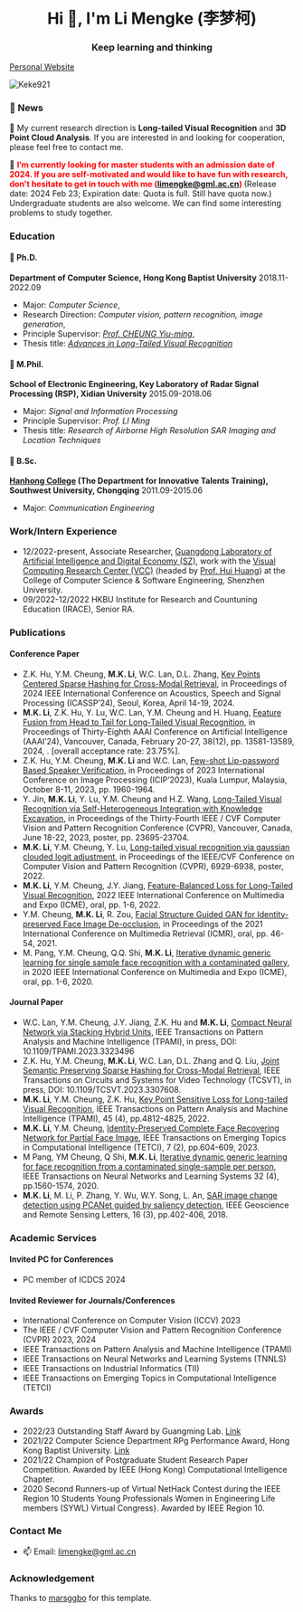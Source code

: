 

<h1 align="center">Hi 👋, I'm Li Mengke (李梦柯)</h1>
<h3 align="center">Keep learning and thinking</h3>

[Personal Website](https://keke921.github.io/)

<p align="left"> <img src="https://komarev.com/ghpvc/?username=Keke921" alt="Keke921" /> </p>


<!--
### Skills
<p align="left">
  <img src="https://konpa.github.io/devicon/devicon.git/icons/python/python-original-wordmark.svg" alt="python" width="40" height="40"/>
  <img src="https://github.com/marsggbo/marsggbo/blob/master/pytorch.jpeg" alt="Pytorch" width="40" height="40"/>
</p>
-->


### 🌱 News 
👯 My current research direction is **Long-tailed Visual Recognition** and **3D Point Cloud Analysis**. If you are interested in and looking for cooperation, please feel free to contact me.

👯 <b style="color:red"> I’m currently looking for master students with an admission date of 2024. If you are self-motivated and would like to have fun with research, don't hesitate to get in touch with me (limengke@gml.ac.cn) </b> 
(Release date: 2024 Feb 23; Expiration date: Quota is full. Still have quota now.) 
Undergraduate students are also welcome. We can find some interesting problems to study together.



### Education

#### 🔭 Ph.D. 

**Department of Computer Science,  Hong Kong Baptist University**  2018.11-2022.09
- Major: *Computer Science*, 
- Research Direction: *Computer vision, pattern recognition, image generation*, 
- Principle Supervisor: [*Prof. CHEUNG Yiu-ming*](https://www.comp.hkbu.edu.hk/~ymc/), 
- Thesis title: [*Advances in Long-Tailed Visual Recognition*](https://scholars.hkbu.edu.hk/ws/portalfiles/portal/62552252/G22THFL-037954T.pdf)

#### 🔭 M.Phil. 

**School of Electronic Engineering, Key Laboratory of Radar Signal Processing (RSP), Xidian University**  2015.09-2018.06
- Major: *Signal and Information Processing*
- Principle Supervisor: *Prof. LI Ming*
- Thesis title: *Research of Airborne High Resolution SAR Imaging and Location Techniques*

#### 🔭 B.Sc.  

**[Hanhong College](http://hanhong.swu.edu.cn/index.htm) (The Department for Innovative Talents Training), Southwest University, Chongqing**  2011.09-2015.06
- Major: *Communication Engineering*


### Work/Intern Experience

- 12/2022-present, Associate Researcher, [Guangdong Laboratory of Artificial Intelligence and Digital Economy (SZ)](https://www.gml.ac.cn//), work with the [Visual Computing Research Center (VCC)](https://vcc.tech/index.html) (headed by [Prof. Hui Huang](https://vcc.tech/~huihuang/home)) at the College of Computer Science & Software Engineering, Shenzhen University. 
- 09/2022-12/2022 HKBU Institute for Research and Countuning Education (IRACE), Senior RA.


### Publications

#### Conference Paper
- Z.K. Hu, Y.M. Cheung, **M.K. Li**, W.C. Lan, D.L. Zhang, [Key Points Centered Sparse Hashing for Cross-Modal Retrieval](https://ieeexplore.ieee.org/abstract/document/10446586), in Proceedings of 2024 IEEE International Conference on Acoustics, Speech and Signal Processing (ICASSP’24), Seoul, Korea, April 14-19, 2024.
- **M.K. Li**, Z.K. Hu, Y. Lu, W.C. Lan, Y.M. Cheung and H. Huang, [Feature Fusion from Head to Tail for Long-Tailed Visual Recognition](https://arxiv.org/abs/2306.06963), in Proceedings of Thirty-Eighth AAAI Conference on Artificial Intelligence (AAAI’24), Vancouver, Canada, February 20-27, 38(12), pp. 13581-13589, 2024, . [overall acceptance rate: 23.75%].
- Z.K. Hu, Y.M. Cheung, **M.K. Li** and W.C. Lan, [Few-shot Lip-password Based Speaker Verification](https://ieeexplore.ieee.org/stamp/stamp.jsp?tp=&arnumber=10221963), in Proceedings of 2023 International Conference on Image Processing (ICIP’2023), Kuala Lumpur, Malaysia, October 8-11, 2023, pp. 1960-1964.
- Y. Jin, **M.K. Li**, Y. Lu, Y.M. Cheung and H.Z. Wang, [Long-Tailed Visual Recognition via Self-Heterogeneous Integration with Knowledge Excavation](https://arxiv.org/pdf/2304.01279.pdf), in Proceedings of the Thirty-Fourth IEEE / CVF Computer Vision and Pattern Recognition Conference (CVPR), Vancouver, Canada, June 18-22, 2023, poster, pp. 23695-23704.
- **M.K. Li**, Y.M. Cheung, Y. Lu, [Long-tailed visual recognition via gaussian clouded logit adjustment](https://openaccess.thecvf.com/content/CVPR2022/papers/Li_Long-Tailed_Visual_Recognition_via_Gaussian_Clouded_Logit_Adjustment_CVPR_2022_paper.pdf), in Proceedings of the IEEE/CVF Conference on Computer Vision and Pattern Recognition (CVPR), 6929-6938, poster, 2022.
- **M.K. Li**, Y.M. Cheung, J.Y. Jiang, [Feature-Balanced Loss for Long-Tailed Visual Recognition](http://arxiv.org/abs/2305.10772), 2022 IEEE International Conference on Multimedia and Expo (ICME), oral, pp. 1-6, 2022.
- Y.M. Cheung, **M.K. Li**, R. Zou, [Facial Structure Guided GAN for Identity-preserved Face Image De-occlusion](https://www.comp.hkbu.edu.hk/~ymc/papers/conference/ICMR21-publication-version.pdf), in Proceedings of the 2021 International Conference on Multimedia Retrieval (ICMR), oral, pp. 46-54, 2021.
- M. Pang, Y.M. Cheung, Q.Q. Shi, **M.K. Li**, [Iterative dynamic generic learning for single sample face recognition with a contaminated gallery](https://www.comp.hkbu.edu.hk/~ymc/papers/conference/ICME20-publication-version.pdf), in 2020 IEEE International Conference on Multimedia and Expo (ICME), oral, pp. 1-6, 2020.

#### Journal Paper
- W.C. Lan, Y.M. Cheung, J.Y. Jiang, Z.K. Hu and **M.K. Li**, [Compact Neural Network via Stacking Hybrid Units](https://ieeexplore.ieee.org/stamp/stamp.jsp?tp=&arnumber=10275036), IEEE Transactions on Pattern Analysis and Machine Intelligence (TPAMI), in press, DOI: 10.1109/TPAMI.2023.3323496 
- Z.K. Hu, Y.M. Cheung, **M.K. Li**, W.C. Lan, D.L. Zhang and Q. Liu, [Joint Semantic Preserving Sparse Hashing for Cross-Modal Retrieval](https://ieeexplore.ieee.org/document/10226248), IEEE Transactions on Circuits and Systems for Video Technology (TCSVT), in press, DOI: 10.1109/TCSVT.2023.3307608.
- **M.K. Li**, Y.M. Cheung, Z.K. Hu, [Key Point Sensitive Loss for Long-tailed Visual Recognition](https://www.comp.hkbu.edu.hk/~ymc/papers/journal/TPAMI-2022-3196044_publication_version.pdf), IEEE Transactions on Pattern Analysis and Machine Intelligence (TPAMI), 45 (4), pp.4812-4825, 2022.
- **M.K. Li**, Y.M. Cheung, [Identity-Preserved Complete Face Recovering Network for Partial Face Image](https://www.comp.hkbu.edu.hk/~ymc/papers/journal/TETCI-2021-3100646-publication-version.pdf), IEEE Transactions on Emerging Topics in Computational Intelligence (TETCI), 7 (2), pp.604-609, 2023.
- M Pang, YM Cheung, Q Shi, **M.K. Li**, [Iterative dynamic generic learning for face recognition from a contaminated single-sample per person](https://www.comp.hkbu.edu.hk/~ymc/papers/journal/TNNLS.2020.2985099.pdf), IEEE Transactions on Neural Networks and Learning Systems 32 (4), pp.1560-1574, 2020.
- **M.K. Li**, M. Li, P. Zhang, Y. Wu, W.Y. Song, L. An, [SAR image change detection using PCANet guided by saliency detection](https://drive.google.com/file/d/1O61rNnY_ZGqJdwVZ48ltFxESxciCpHKQ/view), IEEE Geoscience and Remote Sensing Letters, 16 (3), pp.402-406, 2018.


### Academic Services

#### Invited PC for Conferences

- PC member of ICDCS 2024

#### Invited Reviewer for Journals/Conferences

- International Conference on Computer Vision (ICCV) 2023
- The IEEE / CVF Computer Vision and Pattern Recognition Conference (CVPR) 2023, 2024
- IEEE Transactions on Pattern Analysis and Machine Intelligence (TPAMI)
- IEEE Transactions on Neural Networks and Learning Systems (TNNLS)
- IEEE Transactions on Industrial Informatics (TII)
- IEEE Transactions on Emerging Topics in Computational Intelligence (TETCI)


### Awards

- 2022/23 Outstanding Staff Award by Guangming Lab. [Link](https://mp.weixin.qq.com/s/gkHub8M3IAkgAw-xYwnG5A)
- 2021/22 Computer Science Department RPg Performance Award, Hong Kong Baptist University. [Link](https://www.comp.hkbu.edu.hk/v1/?pid=48)
- 2021/22 Champion of Postgraduate Student Research Paper Competition. Awarded by IEEE (Hong Kong) Computational Intelligence Chapter.
- 2020  Second Runners-up of Virtual NetHack Contest during the IEEE Region 10 Students Young Professionals Women in Engineering Life members (SYWL) Virtual Congress}. Awarded by IEEE Region 10.


### Contact Me

- 📫 Email: limengke@gml.ac.cn

<!--
<p align="center"> 
  <img src="https://github-readme-stats.vercel.app/api?username=Keke921&show_icons=true" alt="Keke921" /> 
</p>
-->
### Acknowledgement

Thanks to [marsggbo](https://github.com/marsggbo) for this template.

<!--
**Keke921/Keke921** is a ✨ _special_ ✨ repository because its `README.md` (this file) appears on your GitHub profile.

Here are some ideas to get you started:

- 🔭 I’m currently working on ...
- 🌱 I’m currently learning ...
- 👯 I’m looking to collaborate on ...
- 🤔 I’m looking for help with ...
- 💬 Ask me about ...
- 📫 How to reach me: ...
- 😄 Pronouns: ...
- ⚡ Fun fact: ...
-->
